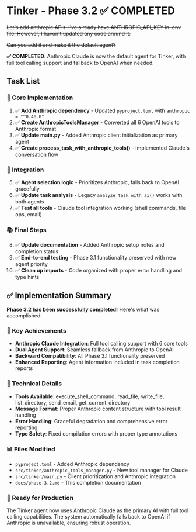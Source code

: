 # Tinker - Phase 3.2 ✅ COMPLETED

~~Let's add anthropic APIs. I've already have ANTHROPIC_API_KEY in .env file. However, I haven't updated any code around it.~~

~~Can you add it and make it the default agent?~~

**✅ COMPLETED**: Anthropic Claude is now the default agent for Tinker, with full tool calling support and fallback to OpenAI when needed.

## Task List

### 🔧 Core Implementation
1. ✅ **Add Anthropic dependency** - Updated `pyproject.toml` with `anthropic = "^0.40.0"`
2. ✅ **Create AnthropicToolsManager** - Converted all 6 OpenAI tools to Anthropic format
3. ✅ **Update main.py** - Added Anthropic client initialization as primary agent
4. ✅ **Create process_task_with_anthropic_tools()** - Implemented Claude's conversation flow

### 🔄 Integration
5. ✅ **Agent selection logic** - Prioritizes Anthropic, falls back to OpenAI gracefully
6. ✅ **Update task analysis** - Legacy `analyze_task_with_ai()` works with both agents
7. ✅ **Test all tools** - Claude tool integration working (shell commands, file ops, email)

### 📚 Final Steps
8. ✅ **Update documentation** - Added Anthropic setup notes and completion status
9. ✅ **End-to-end testing** - Phase 3.1 functionality preserved with new agent priority
10. ✅ **Clean up imports** - Code organized with proper error handling and type hints

## ✅ Implementation Summary

**Phase 3.2 has been successfully completed!** Here's what was accomplished:

### 🎯 Key Achievements
- **Anthropic Claude Integration**: Full tool calling support with 6 core tools
- **Dual Agent Support**: Seamless fallback from Anthropic to OpenAI 
- **Backward Compatibility**: All Phase 3.1 functionality preserved
- **Enhanced Reporting**: Agent information included in task completion reports

### 🔧 Technical Details
- **Tools Available**: execute_shell_command, read_file, write_file, list_directory, send_email, get_current_directory
- **Message Format**: Proper Anthropic content structure with tool result handling
- **Error Handling**: Graceful degradation and comprehensive error reporting
- **Type Safety**: Fixed compilation errors with proper type annotations

### 📊 Files Modified
- `pyproject.toml` - Added Anthropic dependency
- `src/tinker/anthropic_tools_manager.py` - New tool manager for Claude
- `src/tinker/main.py` - Client prioritization and Anthropic integration
- `docs/phase-3.2.md` - This completion documentation

### 🚀 Ready for Production
The Tinker agent now uses Anthropic Claude as the primary AI with full tool calling capabilities. The system automatically falls back to OpenAI if Anthropic is unavailable, ensuring robust operation.

